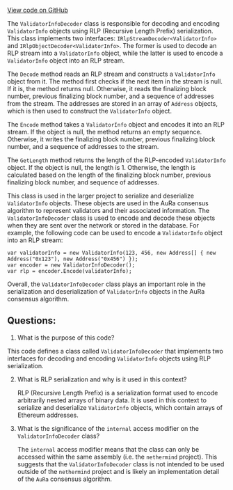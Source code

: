 [View code on GitHub](https://github.com/nethermindeth/nethermind/Nethermind.Consensus.AuRa/Validators/ValidatorInfoDecoder.cs)

The `ValidatorInfoDecoder` class is responsible for decoding and encoding `ValidatorInfo` objects using RLP (Recursive Length Prefix) serialization. This class implements two interfaces: `IRlpStreamDecoder<ValidatorInfo>` and `IRlpObjectDecoder<ValidatorInfo>`. The former is used to decode an RLP stream into a `ValidatorInfo` object, while the latter is used to encode a `ValidatorInfo` object into an RLP stream.

The `Decode` method reads an RLP stream and constructs a `ValidatorInfo` object from it. The method first checks if the next item in the stream is null. If it is, the method returns null. Otherwise, it reads the finalizing block number, previous finalizing block number, and a sequence of addresses from the stream. The addresses are stored in an array of `Address` objects, which is then used to construct the `ValidatorInfo` object.

The `Encode` method takes a `ValidatorInfo` object and encodes it into an RLP stream. If the object is null, the method returns an empty sequence. Otherwise, it writes the finalizing block number, previous finalizing block number, and a sequence of addresses to the stream.

The `GetLength` method returns the length of the RLP-encoded `ValidatorInfo` object. If the object is null, the length is 1. Otherwise, the length is calculated based on the length of the finalizing block number, previous finalizing block number, and sequence of addresses.

This class is used in the larger project to serialize and deserialize `ValidatorInfo` objects. These objects are used in the AuRa consensus algorithm to represent validators and their associated information. The `ValidatorInfoDecoder` class is used to encode and decode these objects when they are sent over the network or stored in the database. For example, the following code can be used to encode a `ValidatorInfo` object into an RLP stream:

```
var validatorInfo = new ValidatorInfo(123, 456, new Address[] { new Address("0x123"), new Address("0x456") });
var encoder = new ValidatorInfoDecoder();
var rlp = encoder.Encode(validatorInfo);
```

Overall, the `ValidatorInfoDecoder` class plays an important role in the serialization and deserialization of `ValidatorInfo` objects in the AuRa consensus algorithm.
## Questions: 
 1. What is the purpose of this code?
   
   This code defines a class called `ValidatorInfoDecoder` that implements two interfaces for decoding and encoding `ValidatorInfo` objects using RLP serialization.

2. What is RLP serialization and why is it used in this context?
   
   RLP (Recursive Length Prefix) is a serialization format used to encode arbitrarily nested arrays of binary data. It is used in this context to serialize and deserialize `ValidatorInfo` objects, which contain arrays of Ethereum addresses.

3. What is the significance of the `internal` access modifier on the `ValidatorInfoDecoder` class?
   
   The `internal` access modifier means that the class can only be accessed within the same assembly (i.e. the `nethermind` project). This suggests that the `ValidatorInfoDecoder` class is not intended to be used outside of the `nethermind` project and is likely an implementation detail of the `AuRa` consensus algorithm.